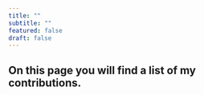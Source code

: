 ```yaml
---
title: ""
subtitle: ""
featured: false
draft: false
---
```

## On this page you will find a list of my contributions.